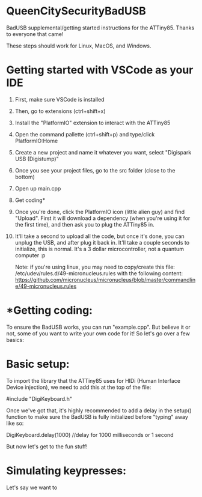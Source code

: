 # QueenCitySecurityBadUSB
BadUSB supplemental/getting started instructions for the ATTiny85. Thanks to everyone that came!

These steps should work for Linux, MacOS, and Windows.

# Getting started with VSCode as your IDE

1. First, make sure VSCode is installed
2. Then, go to extensions (ctrl+shift+x)
3. Install the "PlatformIO" extension to interact with the ATTiny85
4. Open the command pallette (ctrl+shift+p) and type/click PlatformIO:Home
5. Create a new project and name it whatever you want, select "Digispark USB (Digistump)"
6. Once you see your project files, go to the src folder (close to the bottom)
7. Open up main.cpp
8. Get coding*
9. Once you're done, click the PlatformIO icon (little alien guy) and find "Upload". First it will download a dependency (when you're using it for the first time), and then ask you to plug the ATTiny85 in.
10. It'll take a second to upload all the code, but once it's done, you can unplug the USB, and after plug it back in. It'll take a couple seconds to initialize, this is normal. It's a 3 dollar microcontroller, not a quantum computer :p

    Note: if you're using linux, you may need to copy/create this file: /etc/udev/rules.d/49-micronucleus.rules
    with the following content: https://github.com/micronucleus/micronucleus/blob/master/commandline/49-micronucleus.rules

# *Getting coding:

To ensure the BadUSB works, you can run "example.cpp". But believe it or not, some of you want to write your own code for it! So let's go over a few basics:

# Basic setup:

To import the library that the ATTiny85 uses for HIDi (Human Interface Device injection), we need to add this at the top of the file: 

#include "DigiKeyboard.h"

Once we've got that, it's highly recommended to add a delay in the setup() function to make sure the BadUSB is fully initialized before "typing" away like so:

DigiKeyboard.delay(1000) //delay for 1000 milliseconds or 1 second


But now let's get to the fun stuff!

# Simulating keypresses:

Let's say we want to 
